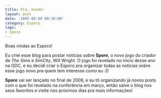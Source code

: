 ```yaml
---
title: Olá, mundo!
layout: post
date: '2005-08-09 09:30:00'
category: Esporo
tags:
- Spore
---
```


Boas vindas ao Esporo!

Eu criei esse blog para postar notícias sobre **Spore**, o novo jogo do criador de *The Sims* e *SimCity*, Will Wright. O jogo foi revelado no início desse ano na GDC, e eu decidi criar o Esporo pra organizar todas as notícias sobre esse jogo novo pra quem tem interesse como eu :D

**Spore** vai ser lançado no final de 2006, e eu tô organizando já novos posts com o que foi revelado na conferência em março, então salve o blog nos seus favoritos e visite nos próximos dias pra mais informações!